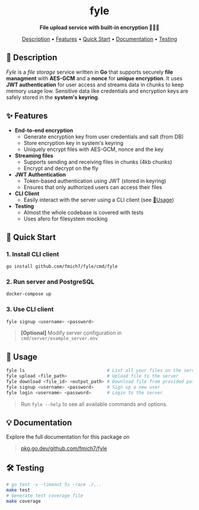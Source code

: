 <div align="center">

# fyle

<!-- ![Build Status](https://img.shields.io/github/actions/workflow/status/fmich7/http/go.yml)
[![Go Report Card](https://goreportcard.com/badge/github.com/fmich7/fyle)](https://goreportcard.com/report/github.com/fmich7/fyle)
![Test Coverage](https://img.shields.io/badge/test--coverage-90%25-blue) -->

**File upload service with built-in encryption 📂🕵🏻**

[Description](#-description) • [Features](#-features) • [Quick Start](#-quick-start) • [Documentation](#-documentation) • [Testing](#%EF%B8%8F-testing)

</div>

## 📖 Description

_Fyle_ is a _file storage_ service written in **Go** that supports securely **file managment** with **AES-GCM** and a **nonce** for **unique encryption**. It uses **JWT authentication** for user access and streams data in chunks to keep memory usage low. Sensitive data like credentials and encryption keys are safely stored in the **system's keyring**.

## ✨ Features

- **End-to-end encryption**
  - Generate encryption key from user credentials and salt (from DB)
  - Store encryption key in system's keyring
  - Uniquely encrypt files with AES-GCM, nonce and the key
- **Streaming files**
  - Supports sending and receiving files in chunks (4kb chunks)
  - Encrypt and decrypt on the fly
- **JWT Authentication**
  - Token-based authentication using JWT (stored in keyring)
  - Ensures that only authorized users can access their files
- **CLI Client**
  - Easily interact with the server using a CLI client (see [📄Usage](#-features))
- **Testing**
  - Almost the whole codebase is covered with tests
  - Uses afero for filesystem mocking

## 🚀 Quick Start

### 1. Install CLI client

```bash
go install github.com/fmich7/fyle/cmd/fyle
```

### 2. Run server and PostgreSQL

```bash
docker-compose up
```

### 3. Use CLI client

```bash
fyle signup <username> <password>
```

> **[Optional]** Modify server configuration in `cmd/server/example_server.env`

## 📄 Usage

```bash
fyle ls                               # List all your files on the server
fyle upload <file_path>				  # Upload file to the server
fyle download <file_id> <output_path> # Download file from provided path
fyle signup <username> <password>     # Sign up a new user
fyle login <username> <password>      # Login to the server
```

> Run `fyle --help` to see all available commands and options.

## 💡 Documentation

Explore the full documentation for this package on

> [pkg.go.dev/github.com/fmich7/fyle](https://pkg.go.dev/github.com/fmich7/fyle#section-documentation)

## 🛠️ Testing

```bash
# go test -v -timeout 5s -race ./...
make test
# Generate test coverage file
make coverage
```
